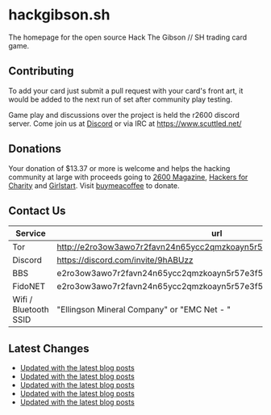 # hackgibson.sh
The homepage for the open source Hack The Gibson // SH trading card game.


## Contributing

To add your card just submit a pull request with your card's front art, it would be added to the next run of set after community play testing.

Game play and discussions over the project is held the r2600 discord server. Come join us at [Discord](https://discord.com/invite/9hABUzz) or via IRC at https://www.scuttled.net/


## Donations

Your donation of $13.37 or more is welcome and helps the hacking community at large with proceeds going to [2600 Magazine](https://2600.com/), [Hackers for Charity](https://hackersforcharity.org) and [Girlstart](https://girlstart.org).  Visit [buymeacoffee](https://www.buymeacoffee.com/hackgibson.sh) to donate.


## Contact Us

Service | url
-|-
Tor | http://e2ro3ow3awo7r2favn24n65ycc2qmzkoayn5r57e3f56nvjwdcgg32ad.onion
Discord | https://discord.com/invite/9hABUzz
BBS | e2ro3ow3awo7r2favn24n65ycc2qmzkoayn5r57e3f56nvjwdcgg32ad.onion:23
FidoNET | e2ro3ow3awo7r2favn24n65ycc2qmzkoayn5r57e3f56nvjwdcgg32ad.onion:24554
Wifi / Bluetooth SSID | "Ellingson Mineral Company" or "EMC Net - <fidonet address>"

## Latest Changes
<!-- BLOG-POST-LIST:START -->
- [Updated with the latest blog posts](https://github.com/DFW2600/hackgibson.sh/commit/e5fa6fb204fcf5a97b2859fa3d6c5090269111f8)
- [Updated with the latest blog posts](https://github.com/DFW2600/hackgibson.sh/commit/80e36ce206982b718e9e0fc6dd7f5c61bedf0c54)
- [Updated with the latest blog posts](https://github.com/DFW2600/hackgibson.sh/commit/00c79f96b5ddfab98865aa7208026b34a909bef6)
- [Updated with the latest blog posts](https://github.com/DFW2600/hackgibson.sh/commit/20bd238659b1b4aa25d6425fd8ab47a411008547)
- [Updated with the latest blog posts](https://github.com/DFW2600/hackgibson.sh/commit/9dce6095233f61e7fcc74eaf8182e6833a14af4f)
<!-- BLOG-POST-LIST:END -->
